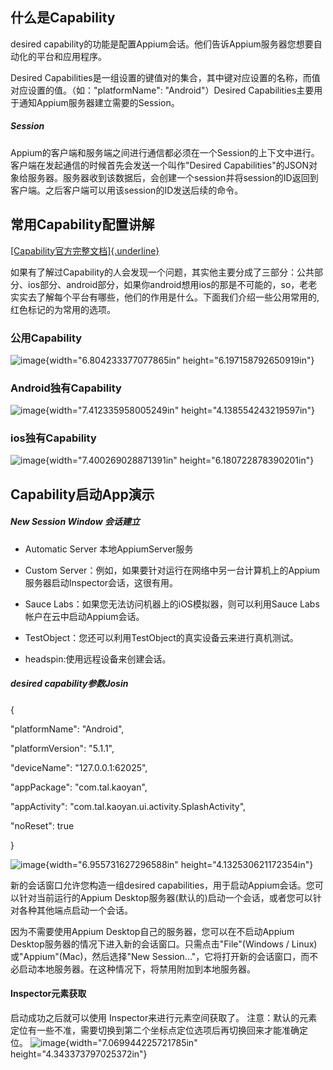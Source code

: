 什么是Capability
----------------

desired
capability的功能是配置Appium会话。他们告诉Appium服务器您想要自动化的平台和应用程序。

Desired
Capabilities是一组设置的键值对的集合，其中键对应设置的名称，而值对应设置的值。（如：\"platformName\":
\"Android\"）Desired
Capabilities主要用于通知Appium服务器建立需要的Session。

##### Session

Appium的客户端和服务端之间进行通信都必须在一个Session的上下文中进行。客户端在发起通信的时候首先会发送一个叫作"Desired
Capabilities"的JSON对象给服务器。服务器收到该数据后，会创建一个session并将session的ID返回到客户端。之后客户端可以用该session的ID发送后续的命令。

常用Capability配置讲解
----------------------

[[Capability官方完整文档]{.underline}](http://appium.io/docs/cn/writing-running-appium/caps/#android)

如果有了解过Capability的人会发现一个问题，其实他主要分成了三部分：公共部分、ios部分、android部分，如果你android想用ios的那是不可能的，so，老老实实去了解每个平台有哪些，他们的作用是什么。下面我们介绍一些公用常用的,红色标记的为常用的选项。

### 公用Capability

![image](media/image1.png){width="6.804233377077865in"
height="6.197158792650919in"}

### Android独有Capability

![image](media/image2.png){width="7.412335958005249in"
height="4.138554243219597in"}

### ios独有Capability

![image](media/image3.png){width="7.400269028871391in"
height="6.180722878390201in"}

Capability启动App演示
---------------------

##### New Session Window 会话建立

-   Automatic Server 本地AppiumServer服务

-   Custom
    Server：例如，如果要针对运行在网络中另一台计算机上的Appium服务器启动Inspector会话，这很有用。

-   Sauce Labs：如果您无法访问机器上的iOS模拟器，则可以利用Sauce
    Labs帐户在云中启动Appium会话。

-   TestObject：您还可以利用TestObject的真实设备云来进行真机测试。

-   headspin:使用远程设备来创建会话。

##### desired capability参数Josin

{

\"platformName\": \"Android\",

\"platformVersion\": \"5.1.1\",

\"deviceName\": \"127.0.0.1:62025\",

\"appPackage\": \"com.tal.kaoyan\",

\"appActivity\": \"com.tal.kaoyan.ui.activity.SplashActivity\",

\"noReset\": true

}

![image](media/image4.png){width="6.955731627296588in"
height="4.132530621172354in"}

新的会话窗口允许您构造一组desired
capabilities，用于启动Appium会话。您可以针对当前运行的Appium
Desktop服务器(默认的)启动一个会话，或者您可以针对各种其他端点启动一个会话。

因为不需要使用Appium Desktop自己的服务器，您可以在不启动Appium
Desktop服务器的情况下进入新的会话窗口。只需点击"File"(Windows /
Linux)或"Appium"(Mac)，然后选择"New
Session..."，它将打开新的会话窗口，而不必启动本地服务器。在这种情况下，将禁用附加到本地服务器。

#### Inspector元素获取

启动成功之后就可以使用 Inspector来进行元素空间获取了。
注意：默认的元素定位有一些不准，需要切换到第二个坐标点定位选项后再切换回来才能准确定位。 ![image](media/image5.png){width="7.069944225721785in"
height="4.343373797025372in"}
